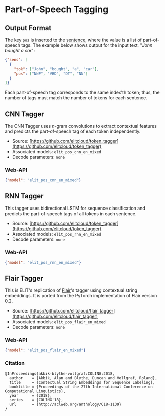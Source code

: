 # Part-of-Speech Tagging

## Output Format

The key `pos` is inserted to the [sentence](../documentation/output_format.html#sentence), where the value is a list of part-of-speech tags.
The example below shows output for the input text, "_John bought a car_":

```json
{"sens": [
  {
    "tok": ["John", "bought", "a", "car"], 
    "pos": ["NNP", "VBD", "DT", "NN"] 
  }
]}
```

Each part-of-speech tag corresponds to the same index'th token; thus, the number of tags must match the number of tokens for each sentence. 


## CNN Tagger

The CNN Tagger uses _n_-gram convolutions to extract contextual features and 
predicts the part-of-speech tag of each token independently.

* Source: [https://github.com/elitcloud/token_tagger](https://github.com/elitcloud/token_tagger)
* Associated models: `elit_pos_cnn_en_mixed`
* Decode parameters: `none`

### Web-API

```json
{"model": "elit_pos_cnn_en_mixed"}
```

## RNN Tagger

This tagger uses bidirectional LSTM for sequence classification and predicts the part-of-speech tags of all tokens in each sentence.  

* Source: [https://github.com/elitcloud/token_tagger](https://github.com/elitcloud/token_tagger)
* Associated models: `elit_pos_rnn_en_mixed`
* Decode parameters: `none`

### Web-API

```json
{"model": "elit_pos_rnn_en_mixed"}
```

## Flair Tagger

This is ELIT's replication of [Flair](https://github.com/zalandoresearch/flair/)'s tagger using contextual string embeddings.
It is ported from the PyTorch implementation of Flair version 0.2.

* Source: [https://github.com/elitcloud/flair_tagger](https://github.com/elitcloud/flair_tagger)
* Associated models: `elit_pos_flair_en_mixed`
* Decode parameters: `none` 

### Web-API

```json
{"model": "elit_pos_flair_en_mixed"}
```

### Citation

```text
@InProceedings{akbik-blythe-vollgraf:COLING:2018,
  author    = {Akbik, Alan and Blythe, Duncan and Vollgraf, Roland},
  title     = {Contextual String Embeddings for Sequence Labeling},
  booktitle = {Proceedings of the 27th International Conference on Computational Linguistics},
  year      = {2018},
  series    = {COLING'18},
  url       = {http://aclweb.org/anthology/C18-1139}
}
```

